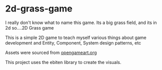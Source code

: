 # 2d-grass-game
I really don't know what to name this game. Its a big grass field, and its in 2d so....2D Grass game

This is a simple 2D game to teach myself various things about game development and Entity, Component, System design patterns, etc

Assets were sourced from [opengameart.org](opengameart.org)

This project uses the ebiten library to create the visuals.
